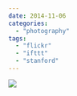 ```yaml
---
date: 2014-11-06
categories: 
  - "photography"
tags: 
  - "flickr"
  - "ifttt"
  - "stanford"
---
```


![](https://farm4.staticflickr.com/3951/15725398141_dd1a35764c_b.jpg)
